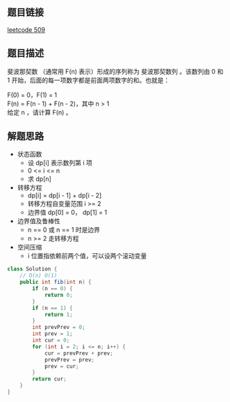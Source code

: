 ## 题目链接

[leetcode 509](https://leetcode.cn/problems/fibonacci-number/)  

## 题目描述

斐波那契数 （通常用 F(n) 表示）形成的序列称为 斐波那契数列 。该数列由 0 和 1 开始，后面的每一项数字都是前面两项数字的和。也就是：  

F(0) = 0，F(1) = 1  
F(n) = F(n - 1) + F(n - 2)，其中 n > 1  
给定 n ，请计算 F(n) 。  

## 解题思路  

- 状态函数
  - 设 dp[i] 表示数列第 i 项
  - 0 <= i <= n
  - 求 dp[n]
- 转移方程
  - dp[i] = dp[i - 1] + dp[i - 2]
  - 转移方程自变量范围 i >= 2
  - 边界值 dp[0] = 0， dp[1] = 1
- 边界值及鲁棒性
  - n == 0 或 n == 1 时是边界
  - n >= 2 走转移方程
- 空间压缩
  - i 位置指依赖前两个值，可以设两个滚动变量


```java
class Solution {
    // O(n) O(1)
    public int fib(int n) {
        if (n == 0) {
            return 0;
        }
        if (n == 1) {
            return 1;
        }
        int prevPrev = 0;
        int prev = 1;
        int cur = 0;
        for (int i = 2; i <= n; i++) {
            cur = prevPrev + prev;
            prevPrev = prev;
            prev = cur;
        }
        return cur;
    }
}
```



